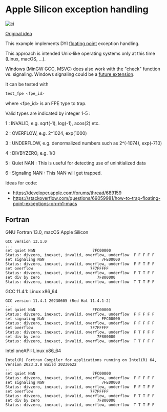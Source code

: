 # Apple Silicon exception handling

[![ci](https://github.com/scivision/sigfpe/actions/workflows/ci.yml/badge.svg)](https://github.com/scivision/sigfpe/actions/workflows/ci.yml)

[Original idea](https://github.com/ForestClaw/forestclaw/pull/201/files)

This example implements DYI
[floating point](https://en.cppreference.com/w/c/numeric/fenv)
exception handling.

This approach is intended Unix-like operating systems only at this time (Linux, macOS, ...).

Windows (MinGW GCC, MSVC) does also work with the "check" function vs. signaling.
Windows signaling could be a
[future extension](https://learn.microsoft.com/en-us/previous-versions/visualstudio/visual-studio-2012/e9b52ceh(v=vs.110)).

It can be tested with

```sh
test_fpe <fpe_id>
```

where <fpe_id> is an FPE type to trap.

Valid types are indicated by integer 1-5 :

1 : INVALID, e.g. sqrt(-1), log(-1), acos(2) etc.

2 : OVERFLOW, e.g. 2^1024, exp(1000)

3 : UNDERFLOW, e.g. denormalized numbers such as 2^(-1074), exp(-710)

4 : DIVBYZERO, e.g. 1/0

5 : Quiet NAN : This is useful for detecting use of uninitialized data

6 : Signaling NAN : This NAN will get trapped.

Ideas for code:

* https://developer.apple.com/forums/thread/689159
* https://stackoverflow.com/questions/69059981/how-to-trap-floating-point-exceptions-on-m1-macs

## Fortran

GNU Fortran 13.0, macOS Apple Silicon

```
GCC version 13.1.0
...
set quiet NaN                         7FC00000
Status: divzero, inexact, invalid, overflow, underflow  F F F F F
set signaling NaN                         7FE00000
Status: divzero, inexact, invalid, overflow, underflow  F F T F F
set overflow                         7F7FFFFF
Status: divzero, inexact, invalid, overflow, underflow  F T T F F
set div by zero                         7F800000
Status: divzero, inexact, invalid, overflow, underflow  T T T F F
```

GCC 11.4.1: Linux x86_64

```
GCC version 11.4.1 20230605 (Red Hat 11.4.1-2)
...
set quiet NaN                         FFC00000
Status: divzero, inexact, invalid, overflow, underflow  F F F F F
set signaling NaN                         FFC00000
Status: divzero, inexact, invalid, overflow, underflow  F F F F F
set overflow                         7F7FFFFF
Status: divzero, inexact, invalid, overflow, underflow  F T F F F
set div by zero                         7F800000
Status: divzero, inexact, invalid, overflow, underflow  T T F F F
```

Intel oneAPI: Linux x86_64

```
Intel(R) Fortran Compiler for applications running on Intel(R) 64, Version 2023.2.0 Build 20230622
...
set quiet NaN                         7FC00000
Status: divzero, inexact, invalid, overflow, underflow  F F F F F
set signaling NaN                         7FE00000
Status: divzero, inexact, invalid, overflow, underflow  F F T F F
set overflow                         7F7FFFFF
Status: divzero, inexact, invalid, overflow, underflow  F T T F F
set div by zero                         7F800000
Status: divzero, inexact, invalid, overflow, underflow  T T T F F
```
